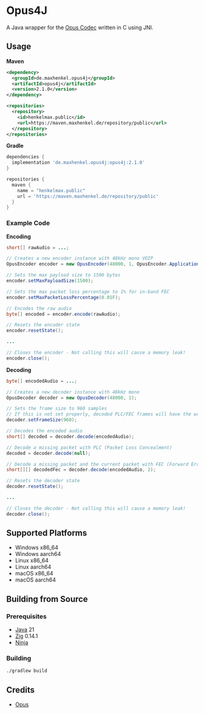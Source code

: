 # Opus4J

A Java wrapper for the [Opus Codec](https://opus-codec.org/) written in C using JNI.

## Usage

**Maven**

``` xml
<dependency>
  <groupId>de.maxhenkel.opus4j</groupId>
  <artifactId>opus4j</artifactId>
  <version>2.1.0</version>
</dependency>

<repositories>
  <repository>
    <id>henkelmax.public</id>
    <url>https://maven.maxhenkel.de/repository/public</url>
  </repository>
</repositories>
```

**Gradle**

``` groovy
dependencies {
  implementation 'de.maxhenkel.opus4j:opus4j:2.1.0'
}

repositories {
  maven {
    name = "henkelmax.public"
    url = 'https://maven.maxhenkel.de/repository/public'
  }
}
```

### Example Code

**Encoding**

``` java
short[] rawAudio = ...;

// Creates a new encoder instance with 48kHz mono VOIP
OpusEncoder encoder = new OpusEncoder(48000, 1, OpusEncoder.Application.VOIP);

// Sets the max payload size to 1500 bytes
encoder.setMaxPayloadSize(1500);

// Sets the max packet loss percentage to 1% for in-band FEC
encoder.setMaxPacketLossPercentage(0.01F);

// Encodes the raw audio
byte[] encoded = encoder.encode(rawAudio);

// Resets the encoder state
encoder.resetState();

...

// Closes the encoder - Not calling this will cause a memory leak!
encoder.close(); 
```

**Decoding**

``` java
byte[] encodedAudio = ...;

// Creates a new decoder instance with 48kHz mono
OpusDecoder decoder = new OpusDecoder(48000, 1);

// Sets the frame size to 960 samples
// If this is not set properly, decoded PLC/FEC frames will have the wrong size
decoder.setFrameSize(960);

// Decodes the encoded audio
short[] decoded = decoder.decode(encodedAudio);

// Decode a missing packet with PLC (Packet Loss Concealment)
decoded = decoder.decode(null);

// Decode a missing packet and the current packet with FEC (Forward Error Correction)
short[][] decodedFec = decoder.decode(encodedAudio, 2);

// Resets the decoder state
decoder.resetState();

...

// Closes the decoder - Not calling this will cause a memory leak!
decoder.close();
```

## Supported Platforms

- Windows x86_64
- Windows aarch64
- Linux x86_64
- Linux aarch64
- macOS x86_64
- macOS aarch64

## Building from Source

### Prerequisites

- [Java](https://www.java.com/en/) 21
- [Zig](https://ziglang.org/) 0.14.1
- [Ninja](https://ninja-build.org/)

### Building

``` bash
./gradlew build
```

## Credits

- [Opus](https://opus-codec.org/)
